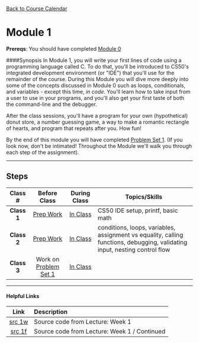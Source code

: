 [Back to Course Calendar](../../..)
# Module 1

**Prereqs**: You should have completed [Module 0](../../../module0)

####Synopsis
In Module 1, you will write your first lines of code using a programming language called C. To do that, you'll be introduced to CS50's integrated development environment (or "IDE") that you'll use for the remainder of the course. During this Module you will dive more deeply into some of the concepts discussed in Module 0 such as loops, conditionals, and variables - except this time, _in code_. You'll learn how to take input from a user to use in your programs, and you'll also get your first taste of both the command-line and the debugger. 

After the class sessions, you'll have a program for your own (hypothetical) donut store, a number guessing game, a way to make a romantic rectangle of hearts, and program that repeats after you. How fun!

By the end of this module you will have completed [Problem Set 1](./materials/problem-set). (If you look now, don't be intimated! Throughout the Module we'll walk you through each step of the assignment).

*** 

## Steps

Class # | Before Class | During Class | Topics/Skills
:--------:|:------------:|:------------:|-----------------------|
**Class 1**| [Prep Work](./materials/class1-prep) | [In Class](./materials/class1) | CS50 IDE setup, printf, basic math |
**Class 2**| [Prep Work](./materials/class2-prep) | [In Class](./materials/class2) | conditions, loops, variables, assignment vs equality, calling functions, debugging, validating input, nesting control flow |
**Class 3**| Work on [Problem Set 1](./materials/problem-set) | [In Class](./materials/class3) |

***

#### Helpful Links
Link | Description
:---:|:----
<a href="http://cdn.cs50.net/2015/fall/lectures/1/w/src1w" target="_blank">src 1w</a> | Source code from Lecture: Week 1
<a href="http://cdn.cs50.net/2015/fall/lectures/1/f/src1f" target="_blank">src 1f</a> | Source code from Lecture: Week 1 / Continued


